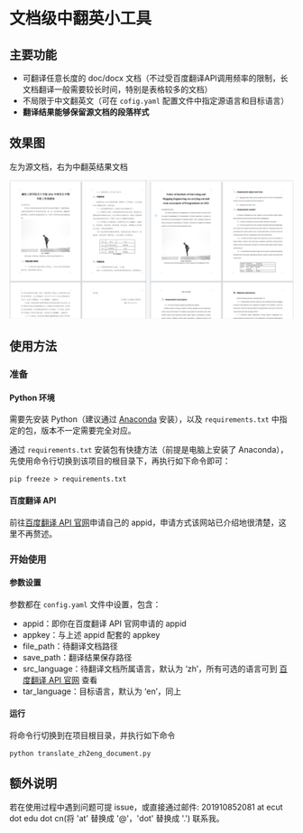 # 文档级中翻英小工具
## 主要功能
- 可翻译任意长度的 doc/docx 文档（不过受百度翻译API调用频率的限制，长文档翻译一般需要较长时间，特别是表格较多的文档）
- 不局限于中文翻英文（可在 `cofig.yaml` 配置文件中指定源语言和目标语言）
- **翻译结果能够保留源文档的段落样式**

## 效果图

左为源文档，右为中翻英结果文档

![](translation.png)

## 使用方法
### 准备

#### Python 环境

需要先安装 Python（建议通过 [Anaconda](https://www.anaconda.com/) 安装），以及 `requirements.txt` 中指定的包，版本不一定需要完全对应。

通过 `requirements.txt` 安装包有快捷方法（前提是电脑上安装了 Anaconda），先使用命令行切换到该项目的根目录下，再执行如下命令即可：

```shell
pip freeze > requirements.txt
```

#### 百度翻译 API

前往[百度翻译 API 官网](https://fanyi-api.baidu.com/product/113)申请自己的 appid，申请方式该网站已介绍地很清楚，这里不再赘述。

### 开始使用

#### 参数设置

参数都在 `config.yaml` 文件中设置，包含：

- appid：即你在百度翻译 API 官网申请的 appid
- appkey：与上述 appid 配套的 appkey
- file_path：待翻译文档路径
- save_path：翻译结果保存路径
- src_language：待翻译文档所属语言，默认为 ‘zh’，所有可选的语言可到 [百度翻译 API 官网](https://fanyi-api.baidu.com/product/113) 查看
- tar_language：目标语言，默认为 ‘en’，同上

#### 运行

将命令行切换到在项目根目录，并执行如下命令

```shell
python translate_zh2eng_document.py
```

## 额外说明

若在使用过程中遇到问题可提 issue，或直接通过邮件: 201910852081 at ecut dot edu dot cn(将 'at' 替换成 '@'，'dot' 替换成 '.') 联系我。
